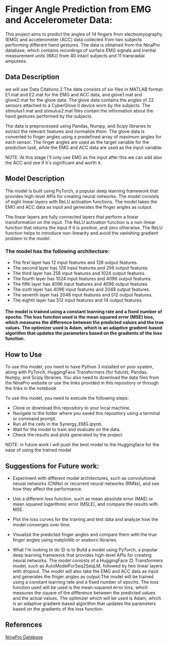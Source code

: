 # Finger Angle Prediction from EMG and Accelerometer Data:

This project aims to predict the angles of 14 fingers from electromyography (EMG) and accelerometer (ACC) data collected from two subjects performing different hand gestures. The data is obtained from the NinaPro database, which contains recordings of surface EMG signals and inertial measurement units (IMU) from 40 intact subjects and 11 transradial amputees.

## Data Description

we will use Data Citations 2
The data consists of six files in MATLAB format: E1.mat and E2.mat for the EMG and ACC data, and glove1.mat and glove2.mat for the glove data. The glove data contains the angles of 22 sensors attached to a CyberGlove II device worn by the subjects. The stimulus1.mat and stimulus2.mat files contain the information about the hand gestures performed by the subjects.

The data is preprocessed using Pandas, Numpy, and Scipy libraries to extract the relevant features and normalize them. The glove data is converted to finger angles using a predefined array of maximum angles for each sensor. The finger angles are used as the target variable for the prediction task, while the EMG and ACC data are used as the input variable.

NOTE: At this stage I'll only use EMG as the input after this we can add also the ACC and see if it's significant and worth it.

## Model Description

The model is built using PyTorch, a popular deep learning framework that provides high-level APIs for creating neural networks. The model consists of eight linear layers with ReLU activation functions. The model takes the EMG and ACC data as input and generates the finger angles as output.

The linear layers are fully connected layers that perform a linear transformation on the input. The ReLU activation function is a non-linear function that returns the input if it is positive, and zero otherwise. The ReLU function helps to introduce non-linearity and avoid the vanishing gradient problem in the model.

### The model has the following architecture:

- The first layer has 12 input features and 128 output features.
- The second layer has 128 input features and 256 output features.
- The third layer has 256 input features and 1024 output features.
- The fourth layer has 1024 input features and 4096 output features.
- The fifth layer has 4096 input features and 4096 output features.
- The sixth layer has 4096 input features and 2048 output features.
- The seventh layer has 2048 input features and 512 output features.
- The eighth layer has 512 input features and 14 output features.

#### The model is trained using a constant learning rate and a fixed number of epochs. The loss function used is the mean squared error (MSE) loss, which measures the difference between the predicted values and the true values. The optimizer used is Adam, which is an adaptive gradient-based algorithm that updates the parameters based on the gradients of the loss function.

## How to Use

To use this model, you need to have Python 3 installed on your system, along with PyTorch, HuggingFace Transformers (for future), Pandas, Numpy, and Scipy libraries. You also need to download the data files from the NinaPro website or use the links provided in this repository or through the links in the notebook

To use this model, you need to execute the following steps:

- Clone or download this repository to your local machine.
- Navigate to the folder where you saved this repository using a terminal or command prompt.
- Run all the cells in the Synergy_EMG.ipynb.
- Wait for the model to train and evaluate on the data.
- Check the results and plots generated by the project.

NOTE: in future work I will push the best model to the Huggingface for the ease of using the trained model

## Suggestions for Future work:

- Experiment with different model architectures, such as convolutional neural networks (CNNs) or recurrent neural networks (RNNs), and see how they affect the performance.
- Use a different loss function, such as mean absolute error (MAE) or mean squared logarithmic error (MSLE), and compare the results with MSE.
- Plot the loss curves for the training and test data and analyze how the model converges over time.
- Visualize the predicted finger angles and compare them with the true finger angles using matplotlib or seaborn libraries.

- What I'm looking to do 😊 is to Build a model using PyTorch, a popular deep learning framework that provides high-level APIs for creating neural networks. The model consists of a HuggingFace 😊 Transformers model, such as AutoModelForSeq2SeqLM, followed by two linear layers with dropout. The model will also take the EMG and ACC data as input and generates the finger angles as output.The model will be trained using a constant learning rate and a fixed number of epochs. The loss function used will be used is the mean-squared error loss, which measures the square of the difference between the predicted values and the actual values. The optimizer which will be used is Adam, which is an adaptive gradient-based algorithm that updates the parameters based on the gradients of the loss function.

## References
[NinaPro Database](http://ninapro.hevs.ch/)
